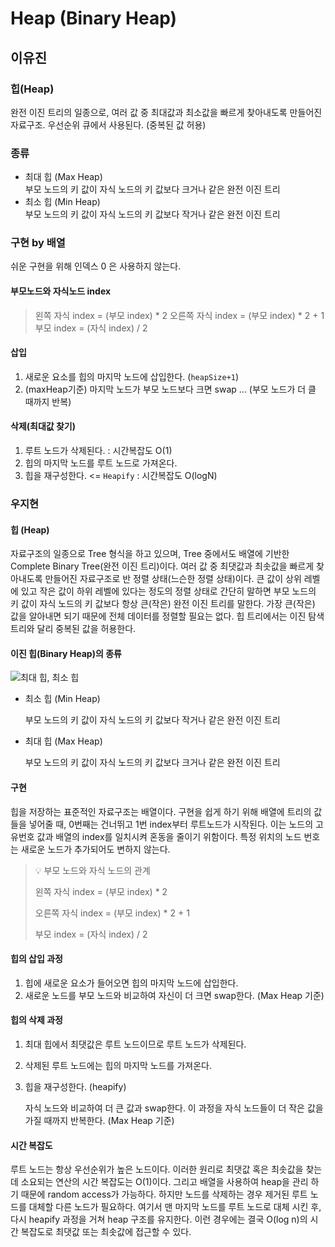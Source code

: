 # Heap (Binary Heap)
## 이유진

### 힙(Heap)
완전 이진 트리의 일종으로, 여러 값 중 최대값과 최소값을 빠르게 찾아내도록 만들어진 자료구조. 우선순위 큐에서 사용된다.
(중복된 값 허용)

### 종류

- 최대 힙 (Max Heap)  
부모 노드의 키 값이 자식 노드의 키 값보다 크거나 같은 완전 이진 트리
- 최소 힙 (Min Heap)  
부모 노드의 키 값이 자식 노드의 키 값보다 작거나 같은 완전 이진 트리

### 구현 by 배열
쉬운 구현을 위해 인덱스 0 은 사용하지 않는다.

#### 부모노드와 자식노드 index
> 왼쪽 자식 index = (부모 index) * 2
> 오른쪽 자식 index = (부모 index) * 2 + 1
> 부모 index = (자식 index) / 2

#### 삽입
1. 새로운 요소를 힙의 마지막 노드에 삽입한다. (`heapSize+1`)
2. (maxHeap기준) 마지막 노드가 부모 노드보다 크면 swap ... (부모 노드가 더 클 때까지 반복)  

#### 삭제(최대값 찾기)
1. 루트 노드가 삭제된다. : 시간복잡도 O(1)
2. 힙의 마지막 노드를 루트 노드로 가져온다.
3. 힙을 재구성한다. <= `Heapify` : 시간복잡도 O(logN)

### 우지현

#### 힙 (Heap)

자료구조의 일종으로 Tree 형식을 하고 있으며, Tree 중에서도 배열에 기반한 Complete Binary Tree(완전 이진 트리)이다. 여러 값 중 최댓값과 최솟값을 빠르게 찾아내도록 만들어진 자료구조로 반 정렬 상태(느슨한 정렬 상태)이다. 큰 값이 상위 레벨에 있고 작은 값이 하위 레벨에 있다는  정도의 정렬 상태로 간단히 말하면 부모 노드의 키 값이 자식 노드의 키 값보다 항상 큰(작은) 완전 이진 트리를 말한다. 가장 큰(작은) 값을 알아내면 되기 때문에 전체 데이터를 정렬할 필요는 없다.  힙 트리에서는 이진 탐색 트리와 달리 중복된 값을 허용한다.

#### 이진 힙(Binary Heap)의 종류

![최대 힙, 최소 힙](https://img1.daumcdn.net/thumb/R1920x0/?scode=mtistory2&fname=https%3A%2F%2Fblog.kakaocdn.net%2Fdn%2FlR7aO%2FbtqZSuVD2vb%2FFhBYEsoZ3hqdirkZpFDgl0%2Fimg.png)

- 최소 힙 (Min Heap)

  부모 노드의 키 값이 자식 노드의 키 값보다 작거나 같은 완전 이진 트리

- 최대 힙 (Max Heap)

  부모 노드의 키 값이 자식 노드의 키 값보다 크거나 같은 완전 이진 트리

#### 구현 

힙을 저장하는 표준적인 자료구조는 배열이다. 구현을 쉽게 하기 위해 배열에 트리의 값들을 넣어줄 때, 0번째는 건너뛰고 1번 index부터 루트노드가 시작된다. 이는 노드의 고유번호 값과 배열의 index를 일치시켜 혼동을 줄이기 위함이다. 특정 위치의 노드 번호는 새로운 노드가 추가되어도 변하지 않는다.

> 💡 부모 노드와 자식 노드의 관계
>
> 왼쪽 자식 index = (부모 index) * 2
>
> 오른쪽 자식 index = (부모 index) * 2 + 1
>
> 부모 index = (자식 index) / 2

#### 힙의 삽입 과정

1. 힙에 새로운 요소가 들어오면 힙의 마지막 노드에 삽입한다.
2. 새로운 노드를 부모 노드와 비교하여 자신이 더 크면 swap한다. (Max Heap 기준)

#### 힙의 삭제 과정

1. 최대 힙에서 최댓값은 루트 노드이므로 루트 노드가 삭제된다.

2. 삭제된 루트 노드에는 힙의 마지막 노드를 가져온다.

3. 힙을 재구성한다. (heapify)

   자식 노드와 비교하여 더 큰 값과 swap한다. 이 과정을 자식 노드들이 더 작은 값을 가질 때까지 반복한다. (Max Heap 기준)

#### 시간 복잡도

루트 노드는 항상 우선순위가 높은 노드이다. 이러한 원리로 최댓값 혹은 최솟값을 찾는데 소요되는 연산의 시간 복잡도는 O(1)이다. 그리고 배열을 사용하여 heap을 관리 하기 때문에 random access가 가능하다. 하지만 노드를 삭제하는 경우 제거된 루트 노드를 대체할 다른 노드가 필요하다. 여기서 맨 마지막 노드를 루트 노드로 대체 시킨 후, 다시 heapify 과정을 거쳐 heap 구조를 유지한다.  이런 경우에는 결국 O(log n)의 시간 복잡도로 최댓값 또는 최솟값에 접근할 수 있다.

